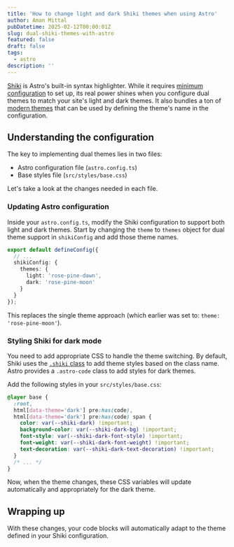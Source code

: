 ```yaml
---
title: 'How to change light and dark Shiki themes when using Astro'
author: Aman Mittal
pubDatetime: 2025-02-12T00:00:01Z
slug: dual-shiki-themes-with-astro
featured: false
draft: false
tags:
  - astro
description: ''
---
```


[Shiki](https://shiki.style/) is Astro's built-in syntax highlighter. While it requires [minimum configuration](/blog/new-blog-theme-and-colors/) to set up, its real power shines when you configure dual themes to match your site's light and dark themes. It also bundles a ton of [modern themes](https://shiki.style/themes) that can be used by defining the theme's name in the configuration.

## Understanding the configuration

The key to implementing dual themes lies in two files:

- Astro configuration file (`astro.config.ts`)
- Base styles file (`src/styles/base.css`)

Let's take a look at the changes needed in each file.

### Updating Astro configuration

Inside your `astro.config.ts`, modify the Shiki configuration to support both light and dark themes. Start by changing the `theme` to `themes` object for dual theme support in `shikiConfig` and add those theme names.

```ts
export default defineConfig({
  // ...
  shikiConfig: {
    themes: {
      light: 'rose-pine-dawn',
      dark: 'rose-pine-moon'
    }
  }
});
```

This replaces the single theme approach (which earlier was set to: `theme: 'rose-pine-moon'`).

### Styling Shiki for dark mode

You need to add appropriate CSS to handle the theme switching. By default, Shiki uses the [`.shiki` class](https://shiki.style/guide/dual-themes#class-based-dark-mode) to add theme styles based on the class name. Astro provides a `.astro-code` class to add styles for dark themes.

Add the following styles in your `src/styles/base.css`:

```css
@layer base {
  :root,
  html[data-theme='dark'] pre:has(code),
  html[data-theme='dark'] pre:has(code) span {
    color: var(--shiki-dark) !important;
    background-color: var(--shiki-dark-bg) !important;
    font-style: var(--shiki-dark-font-style) !important;
    font-weight: var(--shiki-dark-font-weight) !important;
    text-decoration: var(--shiki-dark-text-decoration) !important;
  }
  /* ... */
}
```

Now, when the theme changes, these CSS variables will update automatically and appropriately for the dark theme.

## Wrapping up

With these changes, your code blocks will automatically adapt to the theme defined in your Shiki configuration.

